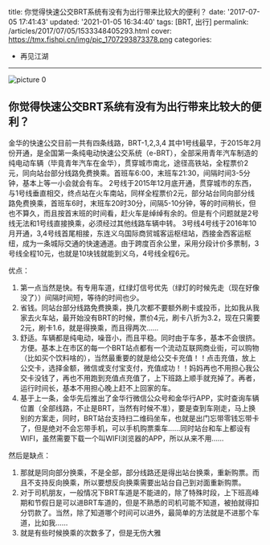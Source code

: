 title: 你觉得快速公交BRT系统有没有为出行带来比较大的便利？
date: '2017-07-05 17:41:43'
updated: '2021-01-05 16:34:40'
tags: [BRT, 出行]
permalink: /articles/2017/07/05/1533348405293.html
cover: https://tmx.fishpi.cn/img/pic_1707293873378.png
categories: 
- 再见江湖
---
![picture 0](https://tmx.fishpi.cn/img/pic_1707293873378.png)  


## 你觉得快速公交BRT系统有没有为出行带来比较大的便利？

<!--more-->

金华的快速公交目前一共有四条线路，BRT-1,2,3,4
其中1号线最早，于2015年2月份开通，是全国第一条纯电动快速公交系统（e-BRT），全部采用青年汽车制造的纯电动车辆（毕竟青年汽车在金华），贯穿城市南北，途径高铁站，全程票价2元，同向站台部分线路免费换乘。首班车6:00，末班车21:30，间隔时间3-5分钟，基本上等一小会就会有车。
2号线于2015年12月底开通，贯穿城市的东西，与1号线垂直相交，终点站在火车南站，同样全程票价2元，部分站台同向部分线路免费换乘，首班车6时，末班车20时30分，间隔5-10分钟，等的时间稍长，但也不算久，而且按首末班的时间看，赶火车是绰绰有余的。但是有个问题就是2号线无法和1号线直接换乘，必须经过其他线路车辆中转。
3号线4号线于2016年10月开通，3,4号线首尾相接，东连义乌国际商贸城客运枢纽站，西接金西客运枢纽，成为一条城际交通的快速通道。由于跨度百余公里，采用分段计价多票制，3号线全程10元，也就是10块钱就能到义乌，4号线全程6元。

优点：

1. 第一点当然是快。有专用车道，红绿灯信号优先（绿灯的时候先走（现在好像没了））间隔时间短，等待的时间也少。
2. 省钱。同站台部分线路免费换乘，换几次都不要额外刷卡或投币，比如我从我家去火车站，最开始没有BRT的时候，票价4元，刷卡八折为3.2，现在只需要2元，刷卡1.6，就是得换乘，而且得两次……
3. 舒适。车辆都是纯电动，噪音小，而且平稳。同时由于车多，基本不会很挤。
   方便。基本上在市区的每一个BRT站点都有一个流动互联网商业街，可以购物（比如买个饮料啥的），当然最重要的就是给公交卡充值！！点击充值，放上公交卡，选择金额，微信或支付宝支付，充值成功！！妈妈再也不用担心我公交卡没钱了，再也不用跑到充值点充值了，上下班路上顺手就充掉了。再者，运行时间长，基本不用担心晚上赶不上回家的车。
4. 基于上一条，金华先后推出了金华行微信公众号和金华行APP，实时查询车辆位置（全部线路，不止是BRT，当然有时候不准），要是查到车刚走，马上换别的方案走，同时，BRT站台支持扫二维码坐车，也就是出门忘带零钱忘带卡了，但是绝对不会忘带手机，可以手机购票乘车……同时站台和车上都设有WIFI，虽然需要下载一个叫WIFI浏览器的APP，所以从来不用……

然后是缺点：

1. 那就是同向部分换乘，不是全部，部分线路还是得出站台换乘，重新购票。而且不支持反向换乘，所以要想反向换乘需要出站台自己到对面重新购票。
2. 对于司机朋友，一般情况下BRT车道是不能进的，除了特殊时段，上下班高峰期和节假日是可以进BRT车道的，但是不熟悉的司机可能不知道，被拍就得扣分罚款了。当然，除了知道哪个时间可以进外，最简单的方法就是不进那个车道，比如我……
3. 就是有些时候换乘的次数多了，但是无伤大雅

